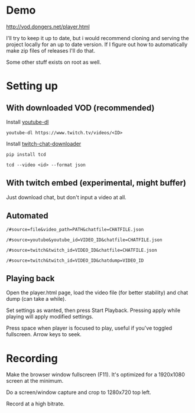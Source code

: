 # Demo

http://vod.dongers.net/player.html

I'll try to keep it up to date, but i would recommend cloning and serving the project locally for an up to date version.
If I figure out how to automatically make zip files of releases I'll do that.

Some other stuff exists on root as well.

# Setting up

## With downloaded VOD (recommended)

Install [youtube-dl](https://youtube-dl.org)

`youtube-dl https://www.twitch.tv/videos/<ID>`

Install [twitch-chat-downloader](https://github.com/PetterKraabol/Twitch-Chat-Downloader)

`pip install tcd`

`tcd --video <id> --format json`

## With twitch embed (experimental, might buffer)

Just download chat, but don't input a video at all.

## Automated

`/#source=file&video_path=PATH&chatfile=CHATFILE.json`

`/#source=youtube&youtube_id=VIDEO_ID&chatfile=CHATFILE.json`

`/#source=twitch&twitch_id=VIDEO_ID&chatfile=CHATFILE.json`

`/#source=twitch&twitch_id=VIDEO_ID&chatdump=VIDEO_ID`

## Playing back

Open the player.html page, load the video file (for better stability) and chat dump (can take a while).

Set settings as wanted, then press Start Playback. Pressing apply while playing will apply modified settings.

Press space when player is focused to play, useful if you've toggled fullscreen. Arrow keys to seek.

# Recording

Make the browser window fullscreen (F11). It's optimized for a 1920x1080 screen at the minimum.

Do a screen/window capture and crop to 1280x720 top left.

Record at a high bitrate.